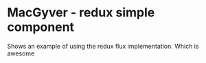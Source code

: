# MacGyver - redux simple component

Shows an example of using the redux flux implementation. Which is awesome
